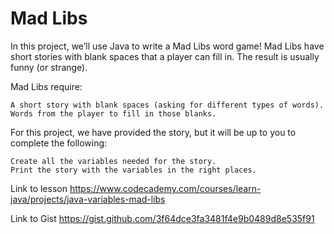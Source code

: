 # Mad Libs

In this project, we’ll use Java to write a Mad Libs word game! Mad Libs have short stories with blank spaces that a player can fill in. The result is usually funny (or strange).

Mad Libs require:

    A short story with blank spaces (asking for different types of words).
    Words from the player to fill in those blanks.

For this project, we have provided the story, but it will be up to you to complete the following:

    Create all the variables needed for the story.
    Print the story with the variables in the right places.

Link to lesson
<https://www.codecademy.com/courses/learn-java/projects/java-variables-mad-libs>

Link to Gist
<https://gist.github.com/3f64dce3fa3481f4e9b0489d8e535f91>
